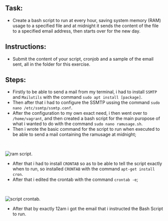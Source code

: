 ## Task:
- Create a bash script to run at every hour, saving system memory (RAM) usage to a specified file and at midnight it sends the content of the file to a specified email address, then starts over for the new day.

## Instructions: 
- Submit the content of your script, cronjob and a sample of the email sent, all in the folder for this exercise.

## Steps:
- Firstly to be able to send a mail from my terminal, i had to install `SSMTP` and `Mailutils` with the command `sudo apt install [package]`.
- Then after that i had to configure the SSMTP ussing the command `sudo nano /etc/ssmtp/ssmtp.conf`.
- After the configuration to my own exact need, i then went over to `/home/vagrant`, and then created a bash script for the main puropose of what i wanted to do with the command `sudo nano ramusage.sh`.
- Then i wrote the basic command for the script to run when executed to be able to send a mail containing the ramusage at midnight;
<br>

![ram script](https://user-images.githubusercontent.com/105651785/194752029-f4e7d166-b9c1-40c6-8383-4efd46e883ba.png).
- After that i had to install `CRONTAB` so as to be able to tell the script exactly when to run, so installed `CRONTAB` with the command `apt-get install cron`.
- After that i edited the crontab with the command `crontab -e`;
<br>

![script crontab](https://user-images.githubusercontent.com/105651785/194752212-2391115d-53d5-4def-a261-4f4a7b16d738.png).
- After that by exactly 12am i got the email that i instructed the Bash Script to run.



